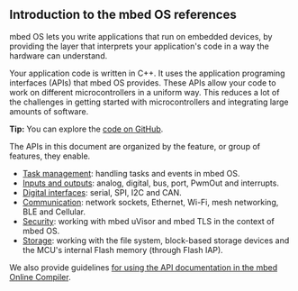 ## Introduction to the mbed OS references

mbed OS lets you write applications that run on embedded devices, by providing the layer that interprets your application's code in a way the hardware can understand.

Your application code is written in C++. It uses the application programing interfaces (APIs) that mbed OS provides. These APIs allow your code to work on different microcontrollers in a uniform way. This reduces a lot of the challenges in getting started with microcontrollers and integrating large amounts of software.

<span class="tips">**Tip:** You can explore the [code on GitHub](https://github.com/ARMmbed/mbed-os/tree/mbed-os-5.5).</span>

The APIs in this document are organized by the feature, or group of features, they enable.

* [Task management](APIs/tasks/tasks.md): handling tasks and events in mbed OS.
* [Inputs and outputs](APIs/io/inputs_outputs.md): analog, digital, bus, port, PwmOut and interrupts.
* [Digital interfaces](APIs/interfaces/interfaces.md): serial, SPI, I2C and CAN.
* [Communication](APIs/communication/communication_index.md): network sockets, Ethernet, Wi-Fi, mesh networking, BLE and Cellular.
* [Security](APIs/security/security.md): working with mbed uVisor and mbed TLS in the context of mbed OS.
* [Storage](): working with the file system, block-based storage devices and the MCU's internal Flash memory (through Flash IAP).

We also provide guidelines [for using the API documentation in the mbed Online Compiler](APIs/API_Documentation.md).
